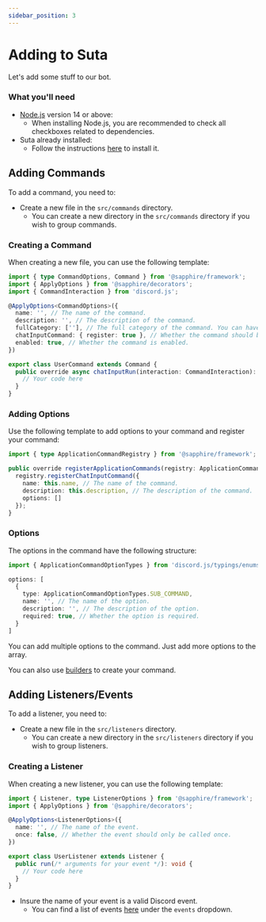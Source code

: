```yaml
---
sidebar_position: 3
---
```


# Adding to Suta

Let's add some stuff to our bot.

### What you'll need

- [Node.js](https://nodejs.org/en/download/) version 14 or above:
  - When installing Node.js, you are recommended to check all checkboxes related to dependencies.
- Suta already installed:
  - Follow the instructions [here](./intro.md) to install it.

## Adding Commands

To add a command, you need to:

- Create a new file in the `src/commands` directory.
  - You can create a new directory in the `src/commands` directory if you wish to group commands.

### Creating a Command

When creating a new file, you can use the following template:

```ts
import { type CommandOptions, Command } from '@sapphire/framework';
import { ApplyOptions } from '@sapphire/decorators';
import { CommandInteraction } from 'discord.js';

@ApplyOptions<CommandOptions>({
  name: '', // The name of the command.
  description: '', // The description of the command.
  fullCategory: [''], // The full category of the command. You can have multiple categories.
  chatInputCommand: { register: true }, // Whether the command should be registered automatically when the bot is started.
  enabled: true, // Whether the command is enabled.
})

export class UserCommand extends Command {
  public override async chatInputRun(interaction: CommandInteraction): Promise<void> {
    // Your code here
  }
}
```

### Adding Options

Use the following template to add options to your command and register your command:

```ts
import { type ApplicationCommandRegistry } from '@sapphire/framework';

public override registerApplicationCommands(registry: ApplicationCommandRegistry) {
  registry.registerChatInputCommand({
    name: this.name, // The name of the command.
    description: this.description, // The description of the command.
    options: []
  });
}
```

### Options

The options in the command have the following structure:

```ts
import { ApplicationCommandOptionTypes } from 'discord.js/typings/enums';

options: [
  { 
    type: ApplicationCommandOptionTypes.SUB_COMMAND,
    name: '', // The name of the option.
    description: '', // The description of the option.
    required: true, // Whether the option is required.
  }
]
```

You can add multiple options to the command. Just add more options to the array.

You can also use [builders](https://discord.js.org/#/docs/builders/stable/class/SlashCommandBuilder) to create your command.

## Adding Listeners/Events

To add a listener, you need to:

- Create a new file in the `src/listeners` directory.
  - You can create a new directory in the `src/listeners` directory if you wish to group listeners.

### Creating a Listener

When creating a new listener, you can use the following template:

```ts
import { Listener, type ListenerOptions } from '@sapphire/framework';
import { ApplyOptions } from '@sapphire/decorators';

@ApplyOptions<ListenerOptions>({
  name: '', // The name of the event.
  once: false, // Whether the event should only be called once.
})

export class UserListener extends Listener {
  public run(/* arguments for your event */): void {
    // Your code here
  }
}
```

- Insure the name of your event is a valid Discord event.
  - You can find a list of events [here](https://discord.js.org/#/docs/main/stable/class/Client) under the `events` dropdown.

